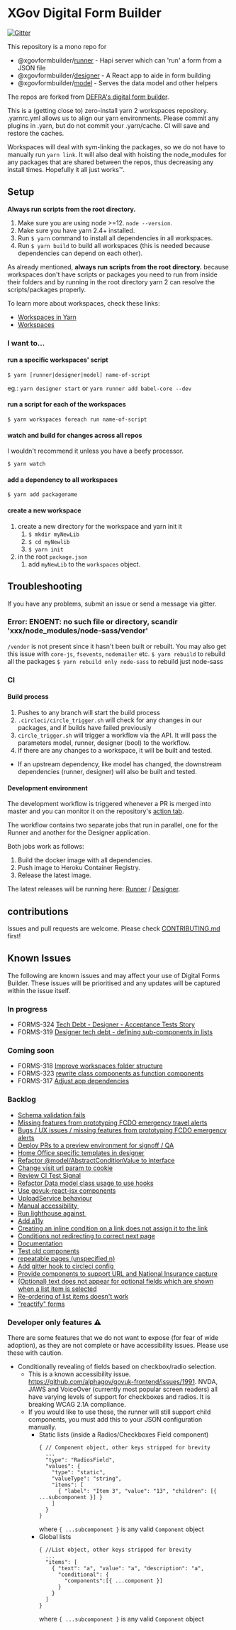 # XGov Digital Form Builder

[![Gitter](https://badges.gitter.im/XGovFormBuilder/Public.svg)](https://gitter.im/XGovFormBuilder/Public?utm_source=badge&utm_medium=badge&utm_campaign=pr-badge)

This repository is a mono repo for

- @xgovformbuilder/[runner](https://github.com/XGovFormBuilder/digital-form-builder/tree/master/runner) - Hapi server which can 'run' a form from a JSON file
- @xgovformbuilder/[designer](https://github.com/XGovFormBuilder/digital-form-builder/tree/master/designer) - A React app to aide in form building
- @xgovformbuilder/[model](https://github.com/XGovFormBuilder/digital-form-builder/tree/master/model) - Serves the data model and other helpers

The repos are forked from [DEFRA's digital form builder](https://github.com/DEFRA/digital-form-builder).

This is a (getting close to) zero-install yarn 2 workspaces repository. .yarnrc.yml allows us to align our yarn environments. Please commit any plugins in .yarn, but do not commit your .yarn/cache. CI will save and restore the caches.

Workspaces will deal with sym-linking the packages, so we do not have to manually run `yarn link`.
It will also deal with hoisting the node_modules for any packages that are shared between the repos, thus decreasing any install times. Hopefully it all just works™️.

## Setup

**Always run scripts from the root directory.**

1. Make sure you are using node >=12. `node --version`.
2. Make sure you have yarn 2.4+ installed.
3. Run `$ yarn` command to install all dependencies in all workspaces.
4. Run `$ yarn build` to build all workspaces (this is needed because dependencies can depend on each other).

As already mentioned, **always run scripts from the root directory.** because workspaces don't have scripts or packages you need to run from inside their folders and by running in the root directory yarn 2 can resolve the scripts/packages properly.

To learn more about workspaces, check these links:

- [Workspaces in Yarn](https://classic.yarnpkg.com/blog/2017/08/02/introducing-workspaces/)
- [Workspaces](https://classic.yarnpkg.com/en/docs/workspaces)

### I want to...

#### run a specific workspaces' script

`$ yarn [runner|designer|model] name-of-script`

eg.: `yarn designer start` or `yarn runner add babel-core --dev`

#### run a script for each of the workspaces

`$ yarn workspaces foreach run name-of-script`

#### watch and build for changes across all repos

I wouldn't recommend it unless you have a beefy processor.

`$ yarn watch`

#### add a dependency to all workspaces

`$ yarn add packagename`

#### create a new workspace

1. create a new directory for the workspace and yarn init it
   1. `$ mkdir myNewLib`
   2. `$ cd myNewlib`
   3. `$ yarn init`
2. in the root `package.json`
   1. add `myNewLib` to the `workspaces` object.

## Troubleshooting

If you have any problems, submit an issue or send a message via gitter.

### Error: ENOENT: no such file or directory, scandir 'xxx/node_modules/node-sass/vendor'

`/vendor` is not present since it hasn't been built or rebuilt. You may also get this issue with `core-js`, `fsevents`, `nodemailer` etc.
`$ yarn rebuild` to rebuild all the packages
`$ yarn rebuild only node-sass` to rebuild just node-sass

### CI

#### Build process

1. Pushes to any branch will start the build process
2. `.circleci/circle_trigger.sh` will check for any changes in our packages, and if builds have failed previously
3. `circle_trigger.sh` will trigger a workflow via the API. It will pass the parameters model, runner, designer (bool) to the workflow.
4. If there are any changes to a workspace, it will be built and tested.

- If an upstream dependency, like model has changed, the downstream dependencies (runner, designer) will also be built and tested.

#### Development environment

The development workflow is triggered whenever a PR is merged into master and you can monitor it on the repository's [action tab](https://github.com/XGovFormBuilder/digital-form-builder/actions).

The workflow contains two separate jobs that run in parallel, one for the Runner and another for the Designer application.

Both jobs work as follows:

1. Build the docker image with all dependencies.
2. Push image to Heroku Container Registry.
3. Release the latest image.

The latest releases will be running here: [Runner](https://digital-form-builder-runner.herokuapp.com) / [Designer](https://digital-form-builder-designer.herokuapp.com).

## contributions

Issues and pull requests are welcome. Please check [CONTRIBUTING.md](./CONTRIBUTING.md) first!

## Known Issues

The following are known issues and may affect your use of Digital Forms Builder. These issues will be prioritised and any updates will be captured within the issue itself.

### In progress

* FORMS-324	[Tech Debt - Designer - Acceptance Tests	Story](https://github.com/XGovFormBuilder/digital-form-builder/issues/334)
* FORMS-319	[Designer tech debt - defining sub-components in lists](https://github.com/XGovFormBuilder/digital-form-builder/issues/335)

### Coming soon

* FORMS-318 [Improve workspaces folder structure](https://github.com/XGovFormBuilder/digital-form-builder/issues/161)
* FORMS-323 [rewrite class components as function components](https://github.com/XGovFormBuilder/digital-form-builder/issues/173)
* FORMS-317	[Adjust app dependencies](https://github.com/XGovFormBuilder/digital-form-builder/issues/333)	

### Backlog 

 * [Schema validation fails](https://github.com/XGovFormBuilder/digital-form-builder/issues/293)
 * [Missing features from prototyping FCDO emergency travel alerts](https://github.com/XGovFormBuilder/digital-form-builder/issues/291)
 * [Bugs / UX issues / missing features from prototyping FCDO emergency alerts](https://github.com/XGovFormBuilder/digital-form-builder/issues/290)
 * [Deploy PRs to a preview environment for signoff / QA](https://github.com/XGovFormBuilder/digital-form-builder/issues/240)
 * [Home Office specific templates in designer](https://github.com/XGovFormBuilder/digital-form-builder/issues/212)
 * [Refactor @model/AbstractConditionValue to interface](https://github.com/XGovFormBuilder/digital-form-builder/issues/180)
 * [Change visit url param to cookie](https://github.com/XGovFormBuilder/digital-form-builder/issues/152)
 * [Review CI Test Signal](https://github.com/XGovFormBuilder/digital-form-builder/issues/144)
 * [Refactor Data model class usage to use hooks](https://github.com/XGovFormBuilder/digital-form-builder/issues/143)
 * [Use govuk-react-jsx components](https://github.com/XGovFormBuilder/digital-form-builder/issues/139)
 * [UploadService behaviour](https://github.com/XGovFormBuilder/digital-form-builder/issues/130)
 * [Manual accessibility ](https://github.com/XGovFormBuilder/digital-form-builder/issues/129)
 * [Run lighthouse against ](https://github.com/XGovFormBuilder/digital-form-builder/issues/126)
 * [Add a11y](https://github.com/XGovFormBuilder/digital-form-builder/issues/125)
 * [Creating an inline condition on a link does not assign it to the link](https://github.com/XGovFormBuilder/digital-form-builder/issues/110)
 * [Conditions not redirecting to correct next page](https://github.com/XGovFormBuilder/digital-form-builder/issues/109)
 * [Documentation](https://github.com/XGovFormBuilder/digital-form-builder/issues/86)
 * [Test old components](https://github.com/XGovFormBuilder/digital-form-builder/issues/80)
 * [repeatable pages (unspecified n)](https://github.com/XGovFormBuilder/digital-form-builder/issues/75)
 * [Add gitter hook to circleci config ](https://github.com/XGovFormBuilder/digital-form-builder/issues/60)
 * [Provide components to support URL and National Insurance capture](https://github.com/XGovFormBuilder/digital-form-builder/issues/59)
 * [(Optional) text does not appear for optional fields which are shown when a list item is selected](https://github.com/XGovFormBuilder/digital-form-builder/issues/31)
 * [Re-ordering of list items doesn't work](https://github.com/XGovFormBuilder/digital-form-builder/issues/25)
 * ["reactify" forms](https://github.com/XGovFormBuilder/digital-form-builder/issues/18)


### Developer only features ⚠️

There are some features that we do not want to expose (for fear of wide adoption), as they are not complete or have accessibility issues. Please use these with caution. 

- Conditionally revealing of fields based on checkbox/radio selection. 
  - This is a known accessibility issue. https://github.com/alphagov/govuk-frontend/issues/1991. NVDA, JAWS and VoiceOver (currently most popular screen readers) all have varying levels of support for checkboxes and radios. It is breaking WCAG 2.1A compliance.
  - If you would like to use these, the runner will still support child components, you must add this to your JSON configuration manually. 
    - Static lists (inside a Radios/Checkboxes Field component) 
      ``` json5
      { // Component object, other keys stripped for brevity
        ...
        "type": "RadiosField",
        "values": {
          "type": "static",
          "valueType": "string",
          "items": [
            { "label": "Item 3", "value": "13", "children": [{ ...subcomponent }] }
          ]
        }
      }
      ```
      where `{ ...subcomponent }` is any valid `Component` object
    - Global lists
      ``` json5 
      { //List object, other keys stripped for brevity
        ...
        "items": [
          { "text": "a", "value": "a", "description": "a",
            "conditional": {
              "components":[{ ...component }]
            }
          }
        ]
      }
      ```
      where `{ ...subcomponent }` is any valid `Component` object



